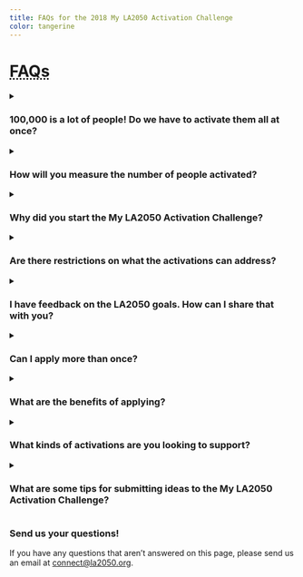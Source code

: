 ```yaml
---
title: FAQs for the 2018 My LA2050 Activation Challenge
color: tangerine
---
```


<h1><abbr title="Frequently Asked Questions">FAQs</abbr></h1>

<details>
  <summary>
    <h3 id="100000-is-a-lot-of-people-do-we-have-to-activate-them-all-at-once">100,000 is a lot of people! Do we have to activate them all at once?</h3>
  </summary>
  <p>100,000 is an exciting number of Angelenos to get involved in local issues. And it’ll be no easy feat. We anticipate that the number of people activated will occur over two years and will take many forms. Some people will just receive and open an email, others will actually click on something and show up to a meeting, others will become super volunteers or community organizers. We anticipate that successful activations will create a clear ladder of engagement that take people from unengaged to superstar activists, organizers, volunteers, etc.</p>
</details>

<details>
  <summary>
    <h3 id="How_will_you_measure_the_number_of_people_activated_0">How will you measure the number of people activated?</h3>
  </summary>
  <p>Great question! We’re leaning on applicants to define how they plan to reach Angelenos and the number of people that will be reached via their various engagement strategies. We expect that Angelenos will be reached via social media, phone calls, in-person engagement, volunteerism, to name a few methods.</p>
</details>

<details>
  <summary>
    <h3 id="Why_did_you_start_the_My_LA2050_Activation_Challenge_4">Why did you start the My LA2050 Activation Challenge?</h3>
  </summary>
  <p>LA is experiencing an exciting and important moment in civic activism. While we are inspired by those sparks of civic activism, by many traditional measures, LA lacks civic engagement on a local level. Further, many Angelenos report not knowing how to help address the issues they care about most.</p>
</details>

<details>
  <summary>
    <h3 id="Are_there_restrictions_on_what_the_activations_can_address_8">Are there restrictions on what the activations can address?</h3>
  </summary>
  <p>All activities, whether your organization is a nonprofit or for-profit entity, must comply with the 501c(3) guidelines from the IRS. Please also carefully review the detailed rules for the activation challenge.</p>
</details>

<details>
  <summary>
    <h3 id="I_have_feedback_on_the_LA2050_goals_How_can_I_share_that_with_you_12">I have feedback on the LA2050 goals. How can I share that with you?</h3>
  </summary>
  <p>We want your feedback! Email us at <a href="mailto:connect@la2050.org">connect@la2050.org</a> with your feedback.</p>
  <p>We want Angelenos to see themselves as part of the solutions we need to improve our region. And we want to tap into the expertise of the organizations, agencies, and companies who have great ideas about how to boost engagement on local issues.</p>
</details>

<details>
  <summary>
    <h3 id="Can_I_apply_more_than_once_18">Can I apply more than once?</h3>
  </summary>
  <p>Technically there can be multiple entries from the same organization, so long as the submissions are unique and in different categories. However, we would recommend consolidating your resources, collaborators, and supporters and submitting one awesome proposal!</p>
</details>

<details>
  <summary>
    <h3 id="What_are_the_benefits_of_applying_22">What are the benefits of applying?</h3>
  </summary>
  <p><em>Beyond the potential to receive funds to address an issue you’re passionate about, we also believe that applying in this challenge will provide additional benefits including:</em></p>
  <ul>
    <li>The opportunity to participate in a first-of-its-kind regional effort</li>
    <li>Increasing awareness and exposure around an issue important for LA’s future</li>
    <li>Helping to create or crystallize a campaign, civic engagement, or mobilization idea</li>
    <li>Increased understanding of the LA social impact landscape</li>
    <li>The opportunity to cultivate and build new relationships with peers</li>
    <li>The chance to build a coalition of committed Angelenos and organizations to support an important issue for LA</li>
    <li>The opportunity to learn how to tell a compelling story about your organization’s impact</li>
    <li>Inspires the creation of videos, photos, tweets, and pithy messaging to promote your proposal</li>
    <li>Visibility in front of other foundations and potential alternative funding sources. Past challenges have resulted in $2M in grants from outside funding using the LA2050 platform for their grantmaking</li>
  </ul>
</details>

<details>
  <summary>
    <h3 id="What_kinds_of_activations_are_you_looking_to_support_36">What kinds of activations are you looking to support?</h3>
  </summary>
  <p><em>We’re open! But here are some ideas about what we’re looking for:</em></p>
  <ul>
    <li>Bold efforts that will produce measurable wins for the LA region</li>
    <li>Activations with clear pathways for Angelenos to get involved</li>
    <li>A spirit of collaboration and desire to unify and amplify collective efforts</li>
    <li>Clear focus on inclusion, diversity of voices, and equity</li>
    <li>Efforts that not only produce positive results but are focused on increasinglocal engagement and civic participation</li>
    <li>A desire to test new strategies</li>
  </ul>
</details>

<details>
  <summary>
    <h3 id="What_are_some_tips_for_submitting_ideas_to_the_My_LA2050_Activation_Challenge_47">What are some tips for submitting ideas to the My LA2050 Activation Challenge?</h3>
  </summary>
  <p><em>Collaborate.</em> We are eager to see folks working together to improve Los Angeles.</p>
  <p><em>Think about impact.</em> Be imaginative and audacious. We want to hear your most ambitious ideas – but we also want to know that your activation campaign is feasible, implementable, and that it could impact the LA2050 goals and metrics outlined by a community of Angelenos.</p>
  <p>Share how your activation campaign will impact the LA2050 goal you are focusing on. For example, if you’ve chosen LA is the best place to learn, you might describe how your activation campaign will improve graduation rates; if you’ve chosen LA is the best place to connect, you might explain how your activation campaign will increase voting rates or volunteerism.</p>
  <p>We want to see that you’ve considered how to create a ladder of engagement for Angelenos. Show in your submission that you’re thinking about someone’s journey from uninformed to an activist for social change.</p>
  <p>Be sure to explain why you think the activation campaign strategy and engagement methods are the best course of action for impacting the goal and metrics.</p>
  <p>Videos can help quickly articulate your project or your organization’s mission. To include a video, use a YouTube URL. If you don’t have a video, be sure to include a high-resolution photo that represents your idea or organization. Photos should be in JPG, PNG, or GIF format, at least 570 × 345 pixels. We suggest limiting attachment files to 5 MB each.</p>
  <p>Please note that when uploading documents file names containing special characters (!@#$%^&amp;\*()) are not allowed and file names should be less than or equal to 30 characters.</p>
  <p>Applicants should not expect to be able to revise their applications after the submission date.</p>
  <p>Your application goes through a moderation process, and will show up on the site if it is approved. If we have questions about your application, we will be in touch.</p>
  <p>Check out the <a href="https://la2050.org/goals">LA2050 Goals</a>, the <a href="https://la2050.s3-us-west-1.amazonaws.com/reports/1/pdfs/vision_for_a_successful_los_angeles.pdf?1441226432">LA2050 Report</a>, and our most recent <a href="https://la2050.s3-us-west-1.amazonaws.com/reports/13/pdfs/FINALDRAFT_OCT24.pdf?1508955187">metrics update</a> for additional information.</p>
</details>

### Send us your questions!

If you have any questions that aren’t answered on this page, please send us an email at [connect@la2050.org](mailto:connect@la2050.org).
